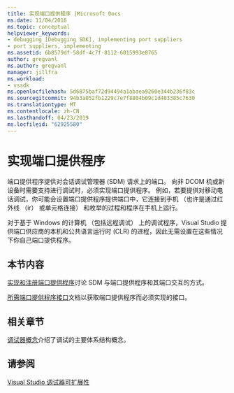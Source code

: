 ```yaml
---
title: 实现端口提供程序 |Microsoft Docs
ms.date: 11/04/2016
ms.topic: conceptual
helpviewer_keywords:
- debugging [Debugging SDK], implementing port suppliers
- port suppliers, implementing
ms.assetid: 6b8579df-58df-4c7f-8112-6015993e8765
author: gregvanl
ms.author: gregvanl
manager: jillfra
ms.workload:
- vssdk
ms.openlocfilehash: 5d6875baf72d94494a1abaea9260e344b236f83c
ms.sourcegitcommit: 94b3a052fb1229c7e7f8804b09c1d403385c7630
ms.translationtype: MT
ms.contentlocale: zh-CN
ms.lasthandoff: 04/23/2019
ms.locfileid: "62925580"
---
```

# <a name="implement-a-port-supplier"></a>实现端口提供程序
端口提供程序提供对会话调试管理器 (SDM) 请求上的端口。 向非 DCOM 机或新设备时需要支持进行调试时，必须实现端口提供程序。 例如，若要提供对移动电话调试，你可能会设置端口提供程序提供端口中，它连接到手机 （也许是通过红外线 （ir） 或单元格连接） 和枚举的过程和程序在手机上运行。

 对于基于 Windows 的计算机 （包括远程调试） 上的调试程序，Visual Studio 提供端口供应商的本机和公共语言运行时 (CLR) 的进程，因此无需设置在这些情况下你自己端口提供程序。

## <a name="in-this-section"></a>本节内容
 [实现和注册端口提供程序](../../extensibility/debugger/implementing-and-registering-a-port-supplier.md)讨论 SDM 与端口提供程序和其端口交互的方式。

 [所需端口提供程序接口](../../extensibility/debugger/required-port-supplier-interfaces.md)文档以获取端口提供程序而必须实现的接口。

## <a name="related-sections"></a>相关章节
 [调试器概念](../../extensibility/debugger/debugger-concepts.md)介绍了调试的主要体系结构概念。

## <a name="see-also"></a>请参阅
 [Visual Studio 调试器可扩展性](../../extensibility/debugger/visual-studio-debugger-extensibility.md)